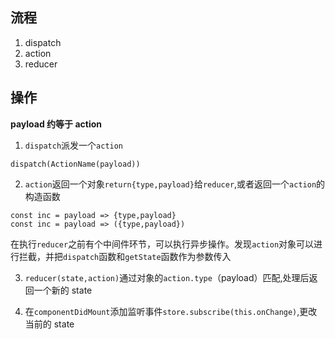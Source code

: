 ## 流程

1. dispatch
2. action
3. reducer

## 操作

**payload 约等于 action**

1. `dispatch`派发一个`action`

```
dispatch(ActionName(payload))
```

2. `action`返回一个对象`return{type,payload}`给`reducer`,或者返回一个`action`的构造函数

```
const inc = payload => {type,payload}
const inc = payload => ({type,payload})
```

在执行`reducer`之前有个中间件环节，可以执行异步操作。发现`action`对象可以进行拦截，并把`dispatch`函数和`getState`函数作为参数传入

3. `reducer(state,action)`通过对象的`action.type`（payload）匹配,处理后返回一个新的 state

4. 在`componentDidMount`添加监听事件`store.subscribe(this.onChange)`,更改当前的 state
